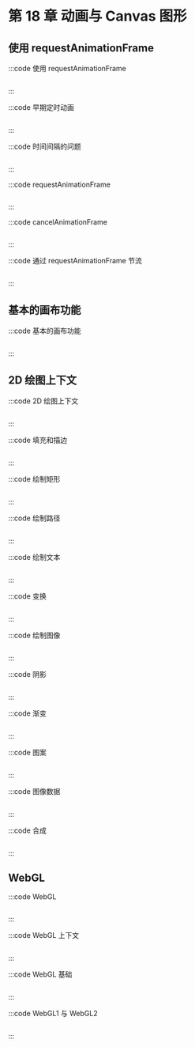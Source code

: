 # 第 18 章 动画与 Canvas 图形

## 使用 requestAnimationFrame

:::code 使用 requestAnimationFrame

```js
```

:::

:::code 早期定时动画

```js
```

:::

:::code 时间间隔的问题

```js
```

:::

:::code requestAnimationFrame

```js
```

:::

:::code cancelAnimationFrame

```js
```

:::

:::code 通过 requestAnimationFrame 节流

```js
```

:::

## 基本的画布功能

:::code 基本的画布功能

```js
```

:::

## 2D 绘图上下文

:::code 2D 绘图上下文

```js
```

:::

:::code 填充和描边

```js
```

:::

:::code 绘制矩形

```js
```

:::

:::code 绘制路径

```js
```

:::

:::code 绘制文本

```js
```

:::

:::code 变换

```js
```

:::

:::code 绘制图像

```js
```

:::

:::code 阴影

```js
```

:::

:::code 渐变

```js
```

:::

:::code 图案

```js
```

:::

:::code 图像数据

```js
```

:::

:::code 合成

```js
```

:::

## WebGL

:::code WebGL

```js
```

:::

:::code WebGL 上下文

```js
```

:::

:::code WebGL 基础

```js
```

:::

:::code WebGL1 与 WebGL2

```js
```

:::
